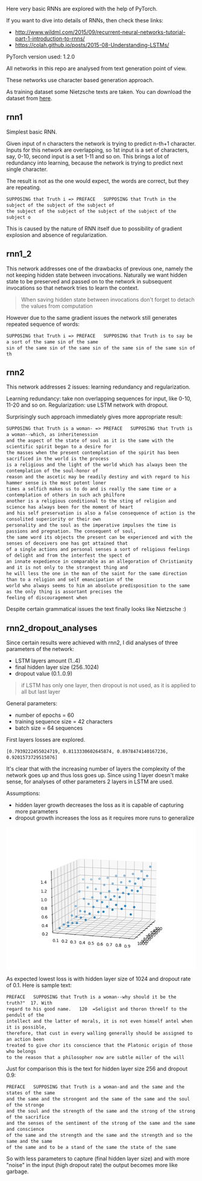 Here very basic RNNs are explored with the help of PyTorch.

If you want to dive into details of RNNs, then check these links:
- http://www.wildml.com/2015/09/recurrent-neural-networks-tutorial-part-1-introduction-to-rnns/
- https://colah.github.io/posts/2015-08-Understanding-LSTMs/

PyTorch version used: 1.2.0

All networks in this repo are analysed from text generation point of view.

These networks use character based generation approach.

As training dataset some Nietzsche texts are taken. You can download the dataset from [here](https://s3.amazonaws.com/text-datasets/nietzsche.txt).

## rnn1
Simplest basic RNN.

Given input of n characters the network is trying to predict n-th+1 character.
Inputs for this network are overlapping, so 1st input is a set of characters, say, 0-10,
second input is a set 1-11 and so on. This brings a lot of redundancy into learning,
because the network is trying to predict next single character.

The result is not as the one would expect, the words are correct, but they are repeating.
```
SUPPOSING that Truth i => PREFACE   SUPPOSING that Truth in the subject of the subject of the subject of
the subject of the subject of the subject of the subject of the subject o
```
This is caused by the nature of RNN itself due to possibility of gradient explosion and absence of regularization.

## rnn1_2

This network addresses one of the drawbacks of previous one, namely the not keeping
hidden state between invocations. Naturally we want hidden state to be preserved and
passed on to the network in subsequent invocations so that network tries to
learn the context.

> When saving hidden state between invocations don't forget to detach the values from computation

However due to the same gradient issues the network still generates repeated sequence of words:
```
SUPPOSING that Truth i => PREFACE   SUPPOSING that Truth is to say be a sort of the same sin of the same
sin of the same sin of the same sin of the same sin of the same sin of th
```

## rnn2

This network addresses 2 issues: learning redundancy and regularization.

Learning redundancy: take non overlapping sequences for input, like 0-10, 11-20 and so on.
Regularization: use LSTM network with dropout.

Surprisingly such approach immediately gives more appropriate result:
```
SUPPOSING that Truth is a woman- => PREFACE   SUPPOSING that Truth is a woman--which, as inheritenession
and the aspect of the state of soul as it is the same with the scientific spirit began to a desire for
the masses when the present contemplation of the spirit has been sacrificed in the world is the process
is a religious and the light of the world which has always been the contemplation of the soul-honor of
reason and the ascetic may be readily destiny and with regard to his hammer sense is the most potent loner
times a selfich makes us to do and is really the same time or a contemplation of others in such ach philfore
another is a religious conditional to the sting of religion and science has always been for the moment of heart
and his self preservation is also a false consequence of action is the consolited superiority or their own
personality and the soul as the imperative impulses the time is passions and pregnation. The consequent of soul,
the same word its objects the present can be experienced and with the senses of deceivers one has got attained that
of a single actions and personal senses a sort of religious feelings of delight and from the interfest the spect of
an innate expedience in comparable as an allegoration of Christianity and it is not only to the strangest thing and
he will less the one in the man of the saint for the same direction than to a religion and self emancipation of the
world who always seems to him an absolute predisposition to the same as the only thing is assortant precises the
feeling of discouragement when
```
Despite certain grammatical issues the text finally looks like Nietzsche :)

## rnn2_dropout_analyses 

Since certain results were achieved with rnn2, I did analyses of three parameters of the network:
- LSTM layers amount (1..4)
- final hidden layer size (256..1024)
- dropout value (0.1..0.9)

> if LSTM has only one layer, then dropout is not used, as it is applied to all but last layer

General parameters:
- number of epochs = 60
- training sequence size = 42 characters
- batch size = 64 sequences

First layers losses are explored.
```
[0.7939222455024719, 0.8113330602645874, 0.8978474140167236, 0.9201573729515076]
```
It's clear that with the increasing number of layers the complexity of the network
goes up and thus loss goes up. Since using 1 layer doesn't make sense, for analyses
of other parameters 2 layers in LSTM are used.

Assumptions:
- hidden layer growth decreases the loss as it is capable of capturing more parameters
- dropout growth increases the loss as it requires more runs to generalize

![Losses 3d plot](scatter_plot.png)

As expected lowest loss is with hidden layer size of 1024 and dropout rate of 0.1.
Here is sample text:
```
PREFACE   SUPPOSING that Truth is a woman--why should it be the truth?"  17. With
regard to his good name.   120  =Seligist and thoron threelf to the pendult of the
intellect and the latter of morals, it is not even himself antel when it is possible,
therefore, that cust in every walling generally should be assigned to an action been
treated to give chor its conscience that the Platonic origin of those who belongs
to the reason that a philosopher now are subtle miller of the will
```

Just for comparison this is the text for hidden layer size 256 and dropout 0.9:
```
PREFACE   SUPPOSING that Truth is a woman-and and the same and the states of the same
and the same and the strongent and the same of the same and the soul of the stronge
and the soul and the strength of the same and the strong of the strong of the sacrifice
and the senses of the sentiment of the strong of the same and the same and conscience
of the same and the strength and the same and the strength and so the same and the same
of the same and to be a stand of the same the state of the same
```

So with less parameters to capture (final hidden layer size) and with more "noise" in the
input (high dropout rate) the output becomes more like garbage.
 
